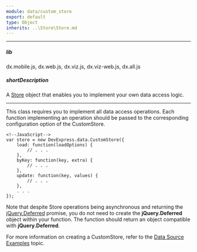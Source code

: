 ```yaml
---
module: data/custom_store
export: default
type: Object
inherits: ..\Store\Store.md
---
```

---
##### lib
dx.mobile.js, dx.web.js, dx.viz.js, dx.viz-web.js, dx.all.js

##### shortDescription
A [Store](/concepts/30%20Data%20Layer/5%20Data%20Layer/1%20Creating%20DataSource/3%20What%20Are%20Stores.md '/Documentation/Guide/Data_Layer/Data_Layer/#Creating_DataSource/What_Are_Stores') object that enables you to implement your own data access logic.

---
This class requires you to implement all data access operations. Each function implementing an operation should be passed to the corresponding configuration option of the CustomStore.

    <!--JavaScript-->
    var store = new DevExpress.data.CustomStore({
        load: function(loadOptions) {
            // . . .
        },
        byKey: function(key, extra) {
            // . . .
        },
        update: function(key, values) {
            // . . .
        },
        . . .  
    });

Note that despite Store operations being asynchronous and returning the [jQuery.Deferred](https://api.jquery.com/jQuery.Deferred) promise, you do not need to create the **jQuery.Deferred** object within your function. The function should return an object compatible with **jQuery.Deferred**.

For more information on creating a CustomStore, refer to the [Data Source Examples](/concepts/30%20Data%20Layer/51%20Data%20Source%20Examples/3%20Custom%20Sources '/Documentation/Guide/Data_Layer/Data_Source_Examples/#Custom_Sources') topic.